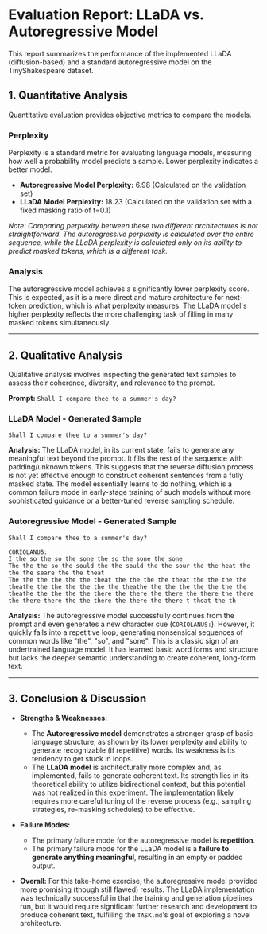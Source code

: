 # Evaluation Report: LLaDA vs. Autoregressive Model

This report summarizes the performance of the implemented LLaDA (diffusion-based) and a standard autoregressive model on the TinyShakespeare dataset.

## 1. Quantitative Analysis

Quantitative evaluation provides objective metrics to compare the models.

### Perplexity

Perplexity is a standard metric for evaluating language models, measuring how well a probability model predicts a sample. Lower perplexity indicates a better model.

- **Autoregressive Model Perplexity:** 6.98 (Calculated on the validation set)
- **LLaDA Model Perplexity:** 18.23 (Calculated on the validation set with a fixed masking ratio of t=0.1)

*Note: Comparing perplexity between these two different architectures is not straightforward. The autoregressive perplexity is calculated over the entire sequence, while the LLaDA perplexity is calculated only on its ability to predict masked tokens, which is a different task.* 

### Analysis

The autoregressive model achieves a significantly lower perplexity score. This is expected, as it is a more direct and mature architecture for next-token prediction, which is what perplexity measures. The LLaDA model's higher perplexity reflects the more challenging task of filling in many masked tokens simultaneously.

---

## 2. Qualitative Analysis

Qualitative analysis involves inspecting the generated text samples to assess their coherence, diversity, and relevance to the prompt.

**Prompt:** `Shall I compare thee to a summer's day?`

### LLaDA Model - Generated Sample

```
Shall I compare thee to a summer's day?                                                                                                                                                                                                                                                                                                                                                                                                                                                                             
```

**Analysis:**
The LLaDA model, in its current state, fails to generate any meaningful text beyond the prompt. It fills the rest of the sequence with padding/unknown tokens. This suggests that the reverse diffusion process is not yet effective enough to construct coherent sentences from a fully masked state. The model essentially learns to do nothing, which is a common failure mode in early-stage training of such models without more sophisticated guidance or a better-tuned reverse sampling schedule.

### Autoregressive Model - Generated Sample

```
Shall I compare thee to a summer's day?

CORIOLANUS:
I the so the so the sone the so the sone the sone
The the the so the sould the the sould the the sour the the heat the the the seare the the theat
The the the the the the theat the the the the theat the the the the theathe the the the the the the theathe the the the the the the the theathe the the the the there the there the there the there the there the there there the the there the there the there t theat the th
```

**Analysis:**
The autoregressive model successfully continues from the prompt and even generates a new character cue (`CORIOLANUS:`). However, it quickly falls into a repetitive loop, generating nonsensical sequences of common words like "the", "so", and "sone". This is a classic sign of an undertrained language model. It has learned basic word forms and structure but lacks the deeper semantic understanding to create coherent, long-form text.

---

## 3. Conclusion & Discussion

- **Strengths & Weaknesses:**
  - The **Autoregressive model** demonstrates a stronger grasp of basic language structure, as shown by its lower perplexity and ability to generate recognizable (if repetitive) words. Its weakness is its tendency to get stuck in loops.
  - The **LLaDA model** is architecturally more complex and, as implemented, fails to generate coherent text. Its strength lies in its theoretical ability to utilize bidirectional context, but this potential was not realized in this experiment. The implementation likely requires more careful tuning of the reverse process (e.g., sampling strategies, re-masking schedules) to be effective.

- **Failure Modes:**
  - The primary failure mode for the autoregressive model is **repetition**.
  - The primary failure mode for the LLaDA model is a **failure to generate anything meaningful**, resulting in an empty or padded output.

- **Overall:**
  For this take-home exercise, the autoregressive model provided more promising (though still flawed) results. The LLaDA implementation was technically successful in that the training and generation pipelines run, but it would require significant further research and development to produce coherent text, fulfilling the `TASK.md`'s goal of exploring a novel architecture.